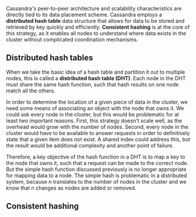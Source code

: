 Cassandra's peer-to-peer architecture and scalability characteristics are directly tied to its data placement scheme. Cassandra employs a __distributed hash table__ data structure that allows for data to be stored and retrieved by key quickly and efficiently. __Consistent hashing__ is at the core of this strategy, as it enables all nodes to understand where data exists in the cluster without complicated coordination mechanisms.

## Distributed hash tables
When we take the basic idea of a hash table and partition it out to multiple nodes, this is called a __distributed hash table (DHT)__. Each node in the DHT must share the same hash function, such that hash results on one node match all the others.

In order to determine the location of a given piece of data in the cluster, we need some means of associating an object with the node that owns it. We could ask every node in the cluster, but this would be problematic for at least two important reasons. First, this strategy doesn't scale well, as the overhead would grow with the number of nodes. Second, every node in the cluster would have to be available to answer requests in order to definitively state that a given item does not exist. A shared index could address this, but the result would be additional complexity and another point of failure.

Therefore, a key objective of the hash function in a DHT is to map a key to the node that owns it, such that a request can be made to the correct node. But the simple hash function discussed previously is no longer appropriate for mapping data to a node. The simple hash is problematic in a distributed system, because n translates to the number of nodes in the cluster and we know that n changes as nodes are added or removed.

## Consistent hashing


